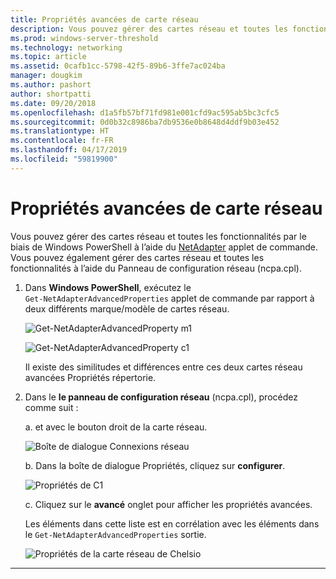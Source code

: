 ```yaml
---
title: Propriétés avancées de carte réseau
description: Vous pouvez gérer des cartes réseau et toutes les fonctionnalités par le biais de Windows PowerShell ou le panneau de configuration réseau.
ms.prod: windows-server-threshold
ms.technology: networking
ms.topic: article
ms.assetid: 0cafb1cc-5798-42f5-89b6-3ffe7ac024ba
manager: dougkim
ms.author: pashort
author: shortpatti
ms.date: 09/20/2018
ms.openlocfilehash: d1a5fb57bf71fd981e001cfd9ac595ab5bc3cfc5
ms.sourcegitcommit: 0d0b32c8986ba7db9536e0b8648d4ddf9b03e452
ms.translationtype: HT
ms.contentlocale: fr-FR
ms.lasthandoff: 04/17/2019
ms.locfileid: "59819900"
---
```

# <a name="nic-advanced-properties"></a>Propriétés avancées de carte réseau

Vous pouvez gérer des cartes réseau et toutes les fonctionnalités par le biais de Windows PowerShell à l’aide du [NetAdapter](https://docs.microsoft.com/powershell/module/netadapter/?view=win10-ps&viewFallbackFrom=winserverr2-ps) applet de commande.  Vous pouvez également gérer des cartes réseau et toutes les fonctionnalités à l’aide du Panneau de configuration réseau (ncpa.cpl). 

1. Dans **Windows PowerShell**, exécutez le `Get‑NetAdapterAdvancedProperties` applet de commande par rapport à deux différents marque/modèle de cartes réseau.

   ![Get-NetAdapterAdvancedProperty m1](../../media/network-offload-and-optimization/Get-NetAdapterAdvancedProperty-m1.png)

   ![Get-NetAdapterAdvancedProperty c1](../../media/network-offload-and-optimization/Get-NetAdapterAdvancedProperty-c1.png)

   Il existe des similitudes et différences entre ces deux cartes réseau avancées Propriétés répertorie.

2. Dans le **le panneau de configuration réseau** (ncpa.cpl), procédez comme suit :

   a. et avec le bouton droit de la carte réseau.

   ![Boîte de dialogue Connexions réseau](../../media/network-offload-and-optimization/network-connections-dialog.png)

   b. Dans la boîte de dialogue Propriétés, cliquez sur **configurer**.

    ![Propriétés de C1](../../media/network-offload-and-optimization/c1-properties.png)

   c. Cliquez sur le **avancé** onglet pour afficher les propriétés avancées.<p>Les éléments dans cette liste est en corrélation avec les éléments dans le `Get-NetAdapterAdvancedProperties` sortie.

   ![Propriétés de la carte réseau de Chelsio](../../media/network-offload-and-optimization/chelsio-network-adapter-properties.png)

---